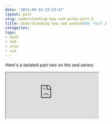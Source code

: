 ```yaml
---
date: '2013-04-14 23:23:47'
layout: post
slug: understanding-how-sed-works-part-2
title: Understanding how sed works&#58; Part 2
categories:
tags:
- bash
- sed
- unix
- vim
---
```


Here's a belated part two on the sed series:

<iframe class="youtube" src="http://www.youtube.com/embed/4vr8Aao0Mfo"></iframe>
